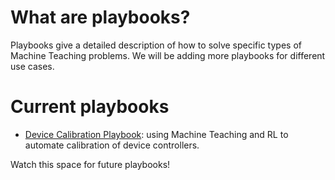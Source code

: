 # What are playbooks?

Playbooks give a detailed description of how to solve specific types of Machine Teaching problems. We will be adding more playbooks for different use cases.

# Current playbooks

* [Device Calibration Playbook](../pdfs/CalibrationPlaybook-2018-12-04.pdf): using Machine Teaching and RL to automate calibration of device controllers.

Watch this space for future playbooks!